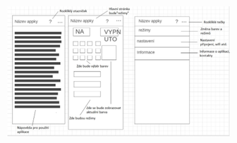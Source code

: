 <a href="https://github.com/realfaid/SchoolProject/blob/main/doc/aplikace.jpg"> <img src="https://github.com/realfaid/SchoolProject/blob/main/doc/aplikace.jpg" style=""> </a>
